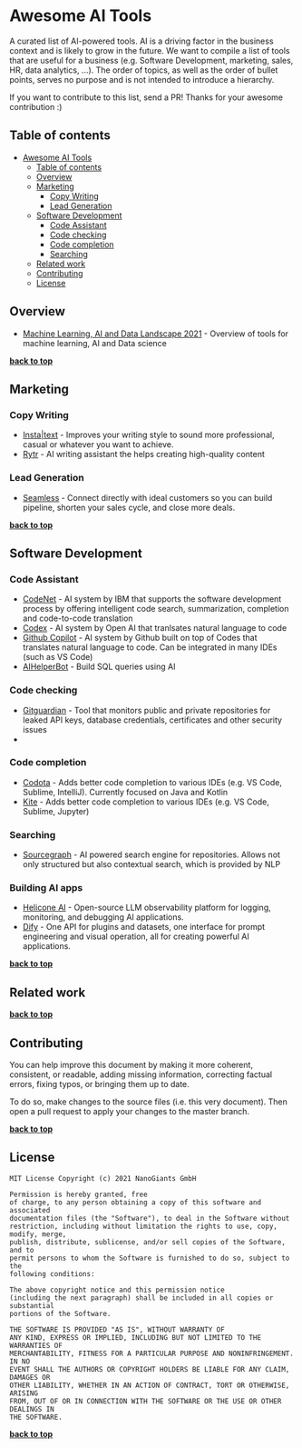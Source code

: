 # Awesome AI Tools 
<!-- section: Introduction -->
<!-- Describe what this document refers to. At what target audience is it aimed? -->
A curated list of AI-powered tools. AI is a driving factor in the business context and is likely to grow in the future. We want to compile a list of tools that are useful for a business (e.g. Software Development, marketing, sales, HR, data analytics, ...). The order of topics, as well as the order of bullet points, serves no purpose and is not intended to introduce a hierarchy.

If you want to contribute to this list, send a PR! Thanks for your awesome contribution :)

## Table of contents
<!-- section: Table of contents -->
<!-- This shows what sections are covered in this document and gives the reader the possibility to jump to a specific section. It is highly recommended to use a TOC. -->
<!-- This has two items called first and second respectively. Remove them and use your own -->
- [Awesome AI Tools](#awesome-ai-tools)
  - [Table of contents](#table-of-contents)
  - [Overview](#overview)
  - [Marketing](#marketing)
    - [Copy Writing](#copy-writing)
    - [Lead Generation](#lead-generation)
  - [Software Development](#software-development)
    - [Code Assistant](#code-assistant)
    - [Code checking](#code-checking)
    - [Code completion](#code-completion)
    - [Searching](#searching)
  - [Related work](#related-work)
  - [Contributing](#contributing)
  - [License](#license)

<!-- section: Content -->
<!-- This the actual content. -->

## Overview
- [Machine Learning, AI and Data Landscape 2021](http://46eybw2v1nh52oe80d3bi91u-wpengine.netdna-ssl.com/wp-content/uploads/2021/09/ML-AI-Data-Landscape-2021.pdf) - Overview of tools for machine learning, AI and Data science

**[back to top](#table-of-contents)**

## Marketing
### Copy Writing
- [Insta|text](https://instatext.io/) - Improves your writing style to sound more professional, casual or whatever you want to achieve. 
- [Rytr](https://rytr.me/) - AI writing assistant the helps creating high-quality content

### Lead Generation
- [Seamless](https://www.seamless.ai/) - Connect directly with ideal customers so you can build pipeline, shorten your sales cycle, and close more deals.

**[back to top](#table-of-contents)**

## Software Development
### Code Assistant
- [CodeNet](https://github.com/IBM/Project_CodeNet) - AI system by IBM that supports the software development process by offering intelligent code search, summarization, completion and code-to-code translation
- [Codex](https://openai.com/blog/openai-codex/) - AI system by Open AI that tranlsates natural language to code
- [Github Copilot](https://copilot.github.com/) - AI system by Github built on top of Codes that translates natural language to code. Can be integrated in many IDEs (such as VS Code)
- [AIHelperBot](https://aihelperbot.com/) - Build SQL queries using AI

### Code checking
- [Gitguardian](https://www.gitguardian.com/) - Tool that monitors public and private repositories for leaked API keys, database credentials, certificates and other security issues
- 
### Code completion
- [Codota](https://www.codota.com/) - Adds better code completion to various IDEs (e.g. VS Code, Sublime, IntelliJ). Currently focused on Java and Kotlin
- [Kite](https://www.kite.com/) - Adds better code completion to various IDEs (e.g. VS Code, Sublime, Jupyter)

### Searching
- [Sourcegraph](https://sourcegraph.com/) - AI powered search engine for repositories. Allows not only structured but also contextual search, which is provided by NLP

### Building AI apps
- [Helicone AI](https://github.com/Helicone/helicone) - Open-source LLM observability platform for logging, monitoring, and debugging AI applications.
- [Dify](https://github.com/langgenius/dify) - One API for plugins and datasets, one interface for prompt engineering and visual operation, all for creating powerful AI applications. 



**[back to top](#table-of-contents)**

## Related work
<!-- section: Related work -->
<!-- This section covers related works, further readings and tools that might be relevant or interesting for the reader. -->

**[back to top](#table-of-contents)**

## Contributing
<!-- section: Contributing -->
<!-- Describe what action one should take in order to contribute. Does a certain styleguide has to be adhered. How can one apply changes (i.e. push vs. pull request)? -->
You can help improve this document by making it more coherent, consistent, or readable, adding missing information, correcting factual errors, fixing typos, or bringing them up to date.

To do so, make changes to the source files (i.e. this very document). Then open a pull request to apply your changes to the master branch.

**[back to top](#table-of-contents)**

## License
<!-- section: License -->
<!-- Describe the license under which your software is published. Note that an unlicensed piece of software is most likely never used. So do not skip tihs part! -->
```
MIT License Copyright (c) 2021 NanoGiants GmbH

Permission is hereby granted, free
of charge, to any person obtaining a copy of this software and associated
documentation files (the "Software"), to deal in the Software without
restriction, including without limitation the rights to use, copy, modify, merge,
publish, distribute, sublicense, and/or sell copies of the Software, and to
permit persons to whom the Software is furnished to do so, subject to the
following conditions:

The above copyright notice and this permission notice
(including the next paragraph) shall be included in all copies or substantial
portions of the Software.

THE SOFTWARE IS PROVIDED "AS IS", WITHOUT WARRANTY OF
ANY KIND, EXPRESS OR IMPLIED, INCLUDING BUT NOT LIMITED TO THE WARRANTIES OF
MERCHANTABILITY, FITNESS FOR A PARTICULAR PURPOSE AND NONINFRINGEMENT. IN NO
EVENT SHALL THE AUTHORS OR COPYRIGHT HOLDERS BE LIABLE FOR ANY CLAIM, DAMAGES OR
OTHER LIABILITY, WHETHER IN AN ACTION OF CONTRACT, TORT OR OTHERWISE, ARISING
FROM, OUT OF OR IN CONNECTION WITH THE SOFTWARE OR THE USE OR OTHER DEALINGS IN
THE SOFTWARE.
```

**[back to top](#table-of-contents)**
